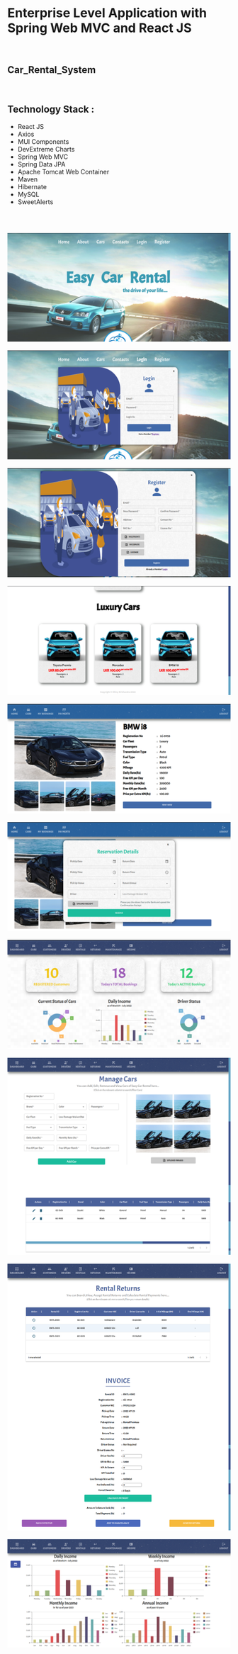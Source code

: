 # Enterprise Level Application with Spring Web MVC and React JS

<br>

## Car_Rental_System

<br>

## Technology Stack :

- React JS
- Axios
- MUI Components
- DevExtreme Charts
- Spring Web MVC
- Spring Data JPA
- Apache Tomcat Web Container
- Maven
- Hibernate
- MySQL
- SweetAlerts

<br><br>

<img src = "frontend/src/assets/images/screenshots/5.png" alt = "sample"> <br><br>
<img src = "frontend/src/assets/images/screenshots/6.png" alt = "sample"> <br><br>
<img src = "frontend/src/assets/images/screenshots/10.png" alt = "sample"> <br><br>
<img src = "frontend/src/assets/images/screenshots/7.png" alt = "sample"> <br><br>
<img src = "frontend/src/assets/images/screenshots/8.png" alt = "sample"> <br><br>
<img src = "frontend/src/assets/images/screenshots/9.png" alt = "sample"> <br><br>
<img src = "frontend/src/assets/images/screenshots/1.png" alt = "sample"> <br><br>
<img src = "frontend/src/assets/images/screenshots/2.png" alt = "sample"> <br><br>
<img src = "frontend/src/assets/images/screenshots/3.png" alt = "sample"> <br><br>
<img src = "frontend/src/assets/images/screenshots/4.png" alt = "sample"> <br><br>
